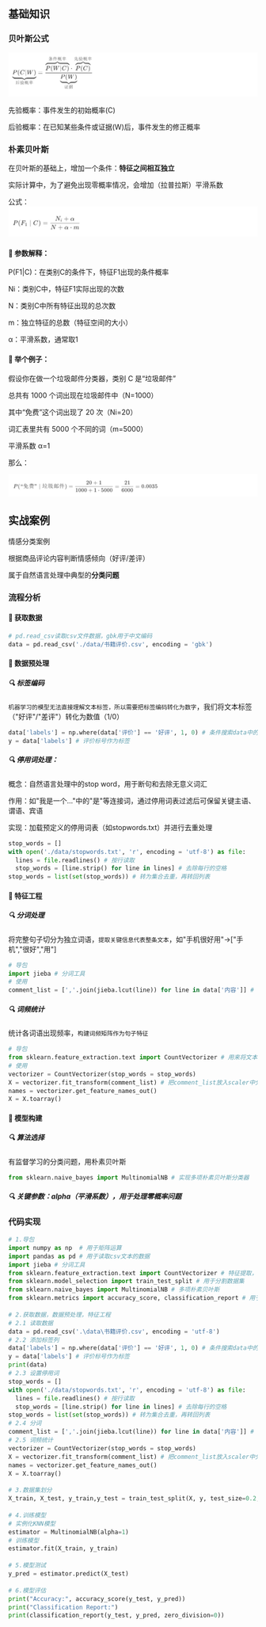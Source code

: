 ## 基础知识
### 贝叶斯公式

![描述](./img/朴素贝叶斯01.png)

先验概率：事件发生的初始概率(C)

后验概率：在已知某些条件或证据(W)后，事件发生的修正概率

### 朴素贝叶斯
在贝叶斯的基础上，增加一个条件：**特征之间相互独立**

实际计算中，为了避免出现零概率情况，会增加（拉普拉斯）平滑系数

公式：
![描述](./img/朴素贝叶斯02.png)

#### 📌 参数解释：

P(F1|C)：在类别C的条件下，特征F1出现的条件概率

Ni：类别C中，特征F1实际出现的次数

N：类别C中所有特征出现的总次数

m：独立特征的总数（特征空间的大小）

α：平滑系数，通常取1

#### 📌 举个例子：

假设你在做一个垃圾邮件分类器，类别 C 是“垃圾邮件”

总共有 1000 个词出现在垃圾邮件中（N=1000）

其中“免费”这个词出现了 20 次（Ni=20）

词汇表里共有 5000 个不同的词（m=5000）

平滑系数 α=1

那么：

![描述](./img/朴素贝叶斯03.png)

## 实战案例
情感分类案例

根据商品评论内容判断情感倾向（好评/差评）

属于自然语言处理中典型的**分类问题**

### 流程分析
#### 📌 获取数据

``` python
# pd.read_csv读取csv文件数据，gbk用于中文编码
data = pd.read_csv('./data/书籍评价.csv', encoding = 'gbk')
```

#### 📌 数据预处理

##### 🔍 标签编码<br>
`机器学习的模型无法直接理解文本标签，所以需要把标签编码转化为数字`，我们将文本标签（"好评"/"差评"）转化为数值（1/0）<br>
``` python
data['labels'] = np.where(data['评价'] == '好评', 1, 0) # 条件搜索data中的评价，假如评价是好评，标号1，否则标号0
y = data['labels'] # 评价标号作为标签
```

##### 🔍 停用词处理：

概念：自然语言处理中的stop word，用于断句和去除无意义词汇

作用：如"我是一个..."中的"是"等连接词，通过停用词表过滤后可保留关键主语、谓语、宾语

实现：加载预定义的停用词表（如stopwords.txt）并进行去重处理<br>
``` python
stop_words = []
with open('./data/stopwords.txt', 'r', encoding = 'utf-8') as file:
  lines = file.readlines() # 按行读取
  stop_words = [line.strip() for line in lines] # 去除每行的空格
stop_words = list(set(stop_words)) # 转为集合去重，再转回列表
```

#### 📌 特征工程

##### 🔍 分词处理<br>
将完整句子切分为独立词语，`提取关键信息代表整条文本`，如"手机很好用"→["手机","很好","用"]<br>
``` python
# 导包
import jieba # 分词工具
# 使用
comment_list = [','.join(jieba.lcut(line)) for line in data['内容']] # 将分词后的每行用逗号连接
```

##### 🔍 词频统计<br>
统计各词语出现频率，`构建词频矩阵作为句子特征`<br>
``` python
# 导包
from sklearn.feature_extraction.text import CountVectorizer # 用来将文本转化为词频矩阵
# 使用
vectorizer = CountVectorizer(stop_words = stop_words)
X = vectorizer.fit_transform(comment_list) # 把comment_list放入scaler中分词
names = vectorizer.get_feature_names_out()
X = X.toarray()
```

#### 📌 模型构建

##### 🔍 算法选择<br>
有监督学习的分类问题，用朴素贝叶斯<br>
``` python
from sklearn.naive_bayes import MultinomialNB # 实现多项朴素贝叶斯分类器
```

##### 🔍 关键参数：alpha（平滑系数），用于处理零概率问题

### 代码实现

``` python
# 1.导包
import numpy as np  # 用于矩阵运算
import pandas as pd # 用于读取csv文本的数据
import jieba # 分词工具
from sklearn.feature_extraction.text import CountVectorizer # 特征提取，向量化计数
from sklearn.model_selection import train_test_split # 用于分割数据集
from sklearn.naive_bayes import MultinomialNB # 多项朴素贝叶斯
from sklearn.metrics import accuracy_score, classification_report # 用于模型评估

# 2.获取数据，数据预处理，特征工程
# 2.1 读取数据
data = pd.read_csv('.\data\书籍评价.csv', encoding = 'utf-8')
# 2.2 添加标签列
data['labels'] = np.where(data['评价'] == '好评', 1, 0) # 条件搜索data中的评价，假如评价是好评，标号1，否则标号0
y = data['labels'] # 评价标号作为标签
print(data)
# 2.3 设置停用词
stop_words = []
with open('./data/stopwords.txt', 'r', encoding = 'utf-8') as file:
  lines = file.readlines() # 按行读取
  stop_words = [line.strip() for line in lines] # 去除每行的空格
stop_words = list(set(stop_words)) # 转为集合去重，再转回列表
# 2.4 分词
comment_list = [','.join(jieba.lcut(line)) for line in data['内容']] # 将分词后的每行用逗号连接
# 2.5 词频统计
vectorizer = CountVectorizer(stop_words = stop_words)
X = vectorizer.fit_transform(comment_list) # 把comment_list放入scaler中分词
names = vectorizer.get_feature_names_out()
X = X.toarray()

# 3.数据集划分
X_train, X_test, y_train,y_test = train_test_split(X, y, test_size=0.2, random_state=1)

# 4.训练模型
# 实例化KNN模型
estimator = MultinomialNB(alpha=1)
# 训练模型
estimator.fit(X_train, y_train)

# 5.模型测试
y_pred = estimator.predict(X_test)

# 6.模型评估
print("Accuracy:", accuracy_score(y_test, y_pred))
print("Classification Report:")
print(classification_report(y_test, y_pred, zero_division=0))
```
